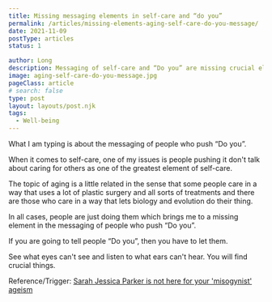 ```yaml
---
title: Missing messaging elements in self-care and “do you”
permalink: /articles/missing-elements-aging-self-care-do-you-message/
date: 2021-11-09
postType: articles
status: 1

author: Long
description: Messaging of self-care and “Do you” are missing crucial elements.
image: aging-self-care-do-you-message.jpg
pageClass: article
# search: false
type: post
layout: layouts/post.njk
tags:
  - Well-being
---
```


What I am typing is about the messaging of people who push “Do you”.

When it comes to self-care, one of my issues is people pushing it don't talk about caring for others as one of the greatest element of self-care.

The topic of aging is a little related in the sense that some people care in a way that uses a lot of plastic surgery and all sorts of treatments and there are those who care in a way that lets biology and evolution do their thing.

In all cases, people are just doing them which brings me to a missing element in the messaging of people who push “Do you”.

If you are going to tell people “Do you”, then you have to let them.

See what eyes can't see and listen to what ears can't hear. You will find crucial things.

Reference/Trigger: <a href="https://www.cnn.com/2021/11/08/entertainment/sarah-jessica-parker-aging/index.html" target="_blank">Sarah Jessica Parker is not here for your 'misogynist' ageism</a>
